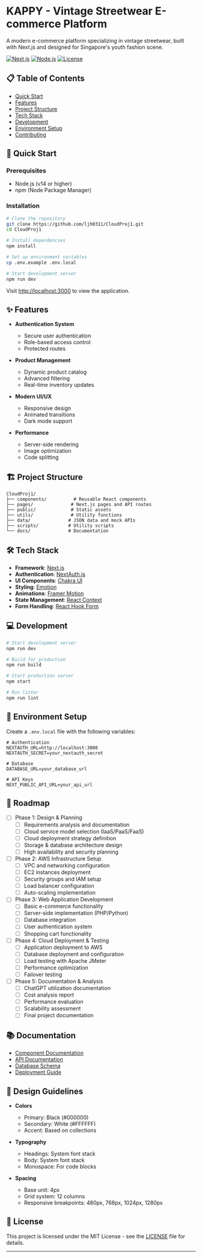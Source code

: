 # KAPPY - Vintage Streetwear E-commerce Platform

A modern e-commerce platform specializing in vintage streetwear, built with Next.js and designed for Singapore's youth fashion scene.

[![Next.js](https://img.shields.io/badge/Next.js-13.0-black)](https://nextjs.org/)
[![Node.js](https://img.shields.io/badge/Node.js->=14-green)](https://nodejs.org/)
[![License](https://img.shields.io/badge/License-MIT-blue)](LICENSE)

## 📋 Table of Contents
- [Quick Start](#-quick-start)
- [Features](#-features)
- [Project Structure](#-project-structure)
- [Tech Stack](#-tech-stack)
- [Development](#-development)
- [Environment Setup](#-environment-setup)
- [Contributing](#-contributing)

## 🚀 Quick Start

### Prerequisites
- Node.js (v14 or higher)
- npm (Node Package Manager)

### Installation
```bash
# Clone the repository
git clone https://github.com/ljh0311/CloudProj1.git
cd CloudProj1

# Install dependencies
npm install

# Set up environment variables
cp .env.example .env.local

# Start development server
npm run dev
```

Visit [http://localhost:3000](http://localhost:3000) to view the application.

## ✨ Features

- **Authentication System**
  - Secure user authentication
  - Role-based access control
  - Protected routes

- **Product Management**
  - Dynamic product catalog
  - Advanced filtering
  - Real-time inventory updates

- **Modern UI/UX**
  - Responsive design
  - Animated transitions
  - Dark mode support

- **Performance**
  - Server-side rendering
  - Image optimization
  - Code splitting

## 🏗️ Project Structure

```
CloudProj1/
├── components/          # Reusable React components
├── pages/              # Next.js pages and API routes
├── public/             # Static assets
├── utils/              # Utility functions
├── data/              # JSON data and mock APIs
├── scripts/           # Utility scripts
└── docs/              # Documentation
```

## 🛠️ Tech Stack

- **Framework**: [Next.js](https://nextjs.org/)
- **Authentication**: [NextAuth.js](https://next-auth.js.org/)
- **UI Components**: [Chakra UI](https://chakra-ui.com/)
- **Styling**: [Emotion](https://emotion.sh/)
- **Animations**: [Framer Motion](https://www.framer.com/motion/)
- **State Management**: [React Context](https://reactjs.org/docs/context.html)
- **Form Handling**: [React Hook Form](https://react-hook-form.com/)

## 💻 Development

```bash
# Start development server
npm run dev

# Build for production
npm run build

# Start production server
npm start

# Run linter
npm run lint
```

## 🔐 Environment Setup

Create a `.env.local` file with the following variables:

```env
# Authentication
NEXTAUTH_URL=http://localhost:3000
NEXTAUTH_SECRET=your_nextauth_secret

# Database
DATABASE_URL=your_database_url

# API Keys
NEXT_PUBLIC_API_URL=your_api_url
```

## 🎯 Roadmap

- [ ] Phase 1: Design & Planning
  - [ ] Requirements analysis and documentation
  - [ ] Cloud service model selection (IaaS/PaaS/FaaS)
  - [ ] Cloud deployment strategy definition
  - [ ] Storage & database architecture design
  - [ ] High availability and security planning

- [ ] Phase 2: AWS Infrastructure Setup
  - [ ] VPC and networking configuration
  - [ ] EC2 instances deployment
  - [ ] Security groups and IAM setup
  - [ ] Load balancer configuration
  - [ ] Auto-scaling implementation

- [ ] Phase 3: Web Application Development
  - [ ] Basic e-commerce functionality
  - [ ] Server-side implementation (PHP/Python)
  - [ ] Database integration
  - [ ] User authentication system
  - [ ] Shopping cart functionality

- [ ] Phase 4: Cloud Deployment & Testing
  - [ ] Application deployment to AWS
  - [ ] Database deployment and configuration
  - [ ] Load testing with Apache JMeter
  - [ ] Performance optimization
  - [ ] Failover testing

- [ ] Phase 5: Documentation & Analysis
  - [ ] ChatGPT utilization documentation
  - [ ] Cost analysis report
  - [ ] Performance evaluation
  - [ ] Scalability assessment
  - [ ] Final project documentation

## 📚 Documentation

- [Component Documentation](docs/components.md)
- [API Documentation](docs/api.md)
- [Database Schema](docs/database.md)
- [Deployment Guide](docs/deployment.md)

## 🎨 Design Guidelines

- **Colors**
  - Primary: Black (#000000)
  - Secondary: White (#FFFFFF)
  - Accent: Based on collections

- **Typography**
  - Headings: System font stack
  - Body: System font stack
  - Monospace: For code blocks

- **Spacing**
  - Base unit: 4px
  - Grid system: 12 columns
  - Responsive breakpoints: 480px, 768px, 1024px, 1280px

## 📄 License

This project is licensed under the MIT License - see the [LICENSE](LICENSE) file for details.

---
